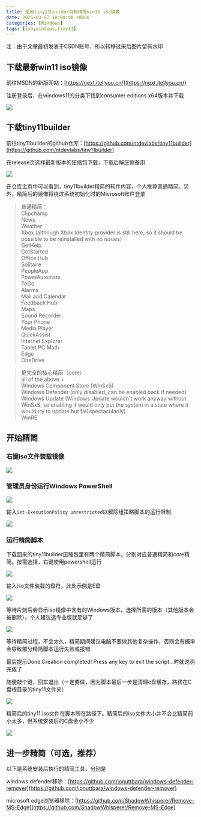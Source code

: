 ```yaml
---
title: 使用tiny11builder自制精简win11 iso镜像
date: 2025-03-07 18:00:00 +0800
categories: [Windows]
tags: [iso,windows,tiny11]
---
```


注：由于文章最初发表于CSDN账号，所以转移过来后图片留有水印

## 下载最新win11 iso镜像

前往MSDN的新版网站：[https://next.itellyou.cn/](https://next.itellyou.cn/)

注册登录后，在windows11的分类下找到consumer editions x64版本并下载

![](https://github.com/user-attachments/assets/b21c68ff-675e-4e1d-a99e-5f466bfe60da)   

## 下载tiny11builder

前往tiny11builder的github仓库：[https://github.com/ntdevlabs/tiny11builder](https://github.com/ntdevlabs/tiny11builder​)

在release页选择最新版本的压缩包下载，下载后解压缩备用

![](https://tuchuang.ghostdavid.top/20250308124430632.png)

在仓库主页中可以看到，tiny11builder精简的软件内容，个人推荐普通精简。另外，精简后的镜像将绕过系统初始化时的Microsoft账户登录

>普通精简：  
Clipchamp  
News  
Weather  
Xbox (although Xbox Identity provider is still here, so it should be possible to be reinstalled with no issues)  
GetHelp  
GetStarted  
Office Hub  
Solitaire  
PeopleApp  
PowerAutomate  
ToDo  
Alarms  
Mail and Calendar  
Feedback Hub  
Maps  
Sound Recorder  
Your Phone  
Media Player  
QuickAssist  
Internet Explorer  
Tablet PC Math  
Edge  
OneDrive  

>更完全的核心精简（core）：  
all of the above +  
Windows Component Store (WinSxS)  
Windows Defender (only disabled, can be enabled back if needed)  
Windows Update (Windows Update wouldn't work anyway without WinSxS, so enabling it would only put the system in a state where it would try to update but fail spectacularily)  
WinRE  

## 开始精简

### 右键iso文件装载镜像

![](https://tuchuang.ghostdavid.top/20250308124430633.png)

### 管理员身份运行Windows PowerShell

![](https://tuchuang.ghostdavid.top/20250308124430634.png)

输入`Set-ExecutionPolicy unrestricted`以解除组策略脚本的运行限制

![](https://tuchuang.ghostdavid.top/20250308124430635.png)

### 运行精简脚本

下载回来的tiny11builder压缩包里有两个精简脚本，分别对应普通精简和core精简。按需选择，右键使用powershell运行

![](https://tuchuang.ghostdavid.top/20250308124430636.png)

输入iso文件装载的盘符，此处示例是E盘

![](https://tuchuang.ghostdavid.top/20250308124430637.png)

等待片刻后会显示iso镜像中含有的Windows版本，选择所需的版本（其他版本会被删除），个人建议选专业版就足够了

![](https://tuchuang.ghostdavid.top/20250308124430638.png)

等待精简过程，不会太久，精简期间建议电脑不要做其他复杂操作，否则会有概率会导致部分精简脚本运行失败或报错

最后提示Done.Creation completed! Press any key to exit the script...时就说明完成了

随便敲个键，回车退出（一定要做，因为脚本最后一步是清理c盘缓存，路径在C盘根目录的tiny11文件夹）

![](https://tuchuang.ghostdavid.top/20250308124430639.png)

精简后的tiny11.iso文件在脚本所在路径下。精简后的iso文件大小并不会比精简前小太多，但系统安装后的C盘会小不少

![](https://tuchuang.ghostdavid.top/20250308124430640.png)

## 进一步精简（可选，推荐）

以下是系统安装后执行的精简工具，分别是

windows defender移除：[https://github.com/ionuttbara/windows-defender-remover](https://github.com/ionuttbara/windows-defender-remover)

microsoft edge浏览器移除：[https://github.com/ShadowWhisperer/Remove-MS-Edge](https://github.com/ShadowWhisperer/Remove-MS-Edge)
